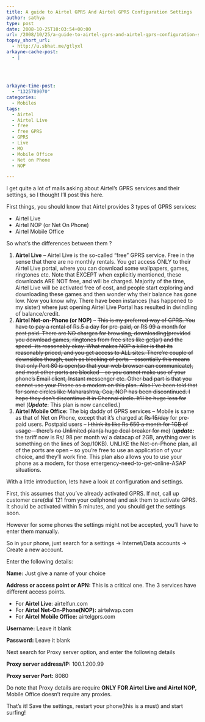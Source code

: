 ```yaml
---
title: A guide to Airtel GPRS And Airtel GPRS Configuration Settings
author: sathya
type: post
date: 2008-10-25T10:03:54+00:00
url: /2008/10/25/a-guide-to-airtel-gprs-and-airtel-gprs-configuration-settings/
topsy_short_url:
  - http://u.sbhat.me/gtlyxl
arkayne-cache-post:
  - |
    
    
    
    
arkayne-time-post:
  - "1325789070"
categories:
  - Mobiles
tags:
  - Airtel
  - Airtel Live
  - free
  - free GPRS
  - GPRS
  - Live
  - MO
  - Mobile Office
  - Net on Phone
  - NOP

---
```

I get quite a lot of mails asking about Airtel&#8217;s GPRS services and their settings, so I thought I&#8217;ll post this here.

First things, you should know that Airtel provides 3 types of GPRS services:

  * Airtel Live
  * Airtel NOP (or Net On Phone)
  * Airtel Mobile Office

So what&#8217;s the differences between them ?

<!--more-->

  1. **Airtel Live** &#8211; Airtel Live is the so-called &#8220;free&#8221; GPRS service. Free in the sense that there are no monthly rentals. You get access ONLY to their Airtel Live portal, where you can download some wallpapers, games, ringtones etc. Note that EXCEPT when explicitly mentioned, these downloads ARE NOT free, and will be charged. Majority of the time, Airtel Live will be activated free of cost, and people start exploring and downloading these games and then wonder why their balance has gone low. Now you know why. There have been instances (has happened to my sister) where just opening Airtel Live Portal has resulted in dwindling of balance/credit.
  2. **Airtel Net-on-Phone (or NOP)** &#8211; <del datetime="2011-01-09T04:43:54+00:00">This is my preferred way of GPRS. You have to pay a rental of Rs.5 a day for pre-paid, or RS 99 a month for post paid. There are NO charges for browsing, downloading(provided you download games, ringtones from free sites like getjar) and the speed- its reasonably okay. What makes NOP a killer is that its reasonably priced, and you get access to ALL sites. There&#8217;re couple of downsides though, such as blocking of ports &#8211; essentially this means that only Port 80 is open(so that your web browser can communicate), and most other ports are blocked &#8211; so you cannot make use of your phone&#8217;s Email client, Instant messenger etc. Other bad part is that you cannot use your Phone as a modem on this plan. Also I&#8217;ve been told that for some circles like Maharashtra, Goa, NOP has been discontinued. I hope they don&#8217;t discontinue it in Chennai circle. It&#8217;ll be huge loss for me!</del> (_**Update**_: This plan is now cancelled.)
  3. **Airtel Mobile Office:** The big daddy of GPRS services &#8211; Mobile is same as that of Net on Phone, except that it&#8217;s charged at <del datetime="2011-01-09T04:43:54+00:00">Rs 15/day</del> for pre-paid users. Postpaid users &#8211; <del datetime="2011-01-09T04:43:54+00:00">I think its like Rs 650 a month for 1GB of usage &#8211; there&#8217;s no Unlimited plan(a huge deal breaker for me)</del> (**_update:_** the tariff now is Rs/ 98 per month w/ a datacap of 2GB, anything over is something on the lines of 3op/10KB). UNLIKE the Net-on-Phone plan, all of the ports are open &#8211; so you&#8217;re free to use an application of your choice, and they&#8217;ll work fine. This plan also allows you to use your phone as a modem, for those emergency-need-to-get-online-ASAP situations.

With a little introduction, lets have a look at configuration and settings.

First, this assumes that you&#8217;ve already activated GPRS. If not, call up customer care(dial 121 from your cellphone) and ask them to activate GPRS. It should be activated within 5 minutes, and you should get the settings soon.

However for some phones the settings might not be accepted, you&#8217;ll have to enter them manually.

So in your phone, just search for a settings -> Internet/Data accounts -> Create a new account.

Enter the following details:

**Name:** Just give a name of your choice

**Address or access point or APN:** This is a critical one. The 3 services have different access points.

  * For **Airtel Live**: airtelfun.com
  * For **Airtel Net-On-Phone(NOP):** airtelwap.com
  * For **Airtel Mobile Office:** airtelgprs.com

**Username:** Leave it blank

**Password:** Leave it blank

Next search for Proxy server option, and enter the following details

**Proxy server address/IP:** 100.1.200.99

**Proxy server Port:** 8080

Do note that Proxy details are require **ONLY FOR Airtel Live and Airtel NOP,** Mobile Office doesn&#8217;t require any proxies.

That&#8217;s it! Save the settings, restart your phone(this is a must) and start surfing!
